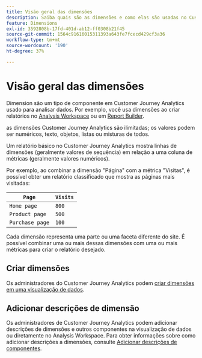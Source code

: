 ```yaml
---
title: Visão geral das dimensões
description: Saiba quais são as dimensões e como elas são usadas no Customer Journey Analytics
feature: Dimensions
exl-id: 3592808b-17fd-401d-ab12-ff0308b21f45
source-git-commit: 1564c91616015311393a643fe7fcecd429cf3a36
workflow-type: tm+mt
source-wordcount: '190'
ht-degree: 37%

---
```


# Visão geral das dimensões

Dimension são um tipo de componente em Customer Journey Analytics usado para analisar dados. Por exemplo, você usa dimensões ao criar relatórios no [Analysis Workspace](/help/analysis-workspace/home.md) ou em [Report Builder](/help/report-builder/report-buider-overview.md).

as dimensões Customer Journey Analytics são ilimitadas; os valores podem ser numéricos, texto, objetos, listas ou misturas de todos.

Um relatório básico no Customer Journey Analytics mostra linhas de dimensões (geralmente valores de sequência) em relação a uma coluna de métricas (geralmente valores numéricos).

Por exemplo, ao combinar a dimensão &quot;Página&quot; com a métrica &quot;Visitas&quot;, é possível obter um relatório classificado que mostra as páginas mais visitadas:

| `Page` | `Visits` |
| --- | --- |
| `Home page` | `800` |
| `Product page` | `500` |
| `Purchase page` | `100` |

Cada dimensão representa uma parte ou uma faceta diferente do site. É possível combinar uma ou mais dessas dimensões com uma ou mais métricas para criar o relatório desejado.

## Criar dimensões

Os administradores do Customer Journey Analytics podem [criar dimensões em uma visualização de dados](/help/data-views/create-dataview.md#components).

## Adicionar descrições de dimensão

Os administradores de Customer Journey Analytics podem adicionar descrições de dimensões e outros componentes na visualização de dados ou diretamente no Analysis Workspace. Para obter informações sobre como adicionar descrições a dimensões, consulte [Adicionar descrições de componentes](/help/components/add-component-descriptions.md).
